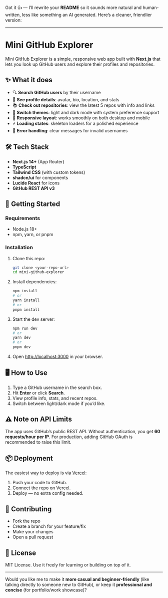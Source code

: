Got it 👍 — I’ll rewrite your **README** so it sounds more natural and human-written, less like something an AI generated. Here’s a cleaner, friendlier version:

---

# Mini GitHub Explorer

Mini GitHub Explorer is a simple, responsive web app built with **Next.js** that lets you look up GitHub users and explore their profiles and repositories.

## ✨ What it does

* 🔍 **Search GitHub users** by their username
* 👤 **See profile details**: avatar, bio, location, and stats
* 📚 **Check out repositories**: view the latest 5 repos with info and links
* 🌙 **Switch themes**: light and dark mode with system preference support
* 📱 **Responsive layout**: works smoothly on both desktop and mobile
* ⚡ **Loading states**: skeleton loaders for a polished experience
* 🚨 **Error handling**: clear messages for invalid usernames

## 🛠 Tech Stack

* **Next.js 14+** (App Router)
* **TypeScript**
* **Tailwind CSS** (with custom tokens)
* **shadcn/ui** for components
* **Lucide React** for icons
* **GitHub REST API v3**

## 🚀 Getting Started

### Requirements

* Node.js 18+
* npm, yarn, or pnpm

### Installation

1. Clone this repo:

   ```bash
   git clone <your-repo-url>
   cd mini-github-explorer
   ```

2. Install dependencies:

   ```bash
   npm install
   # or
   yarn install
   # or
   pnpm install
   ```

3. Start the dev server:

   ```bash
   npm run dev
   # or
   yarn dev
   # or
   pnpm dev
   ```

4. Open [http://localhost:3000](http://localhost:3000) in your browser.

## 🖥 How to Use

1. Type a GitHub username in the search box.
2. Hit **Enter** or click **Search**.
3. View profile info, stats, and recent repos.
4. Switch between light/dark mode if you’d like.

## ⚠️ Note on API Limits

The app uses GitHub’s public REST API. Without authentication, you get **60 requests/hour per IP**. For production, adding GitHub OAuth is recommended to raise this limit.

## 📦 Deployment

The easiest way to deploy is via [Vercel](https://vercel.com):

1. Push your code to GitHub.
2. Connect the repo on Vercel.
3. Deploy — no extra config needed.

## 🤝 Contributing

* Fork the repo
* Create a branch for your feature/fix
* Make your changes
* Open a pull request

## 📄 License

MIT License. Use it freely for learning or building on top of it.

---

Would you like me to make it **more casual and beginner-friendly** (like talking directly to someone new to GitHub), or keep it **professional and concise** (for portfolio/work showcase)?

